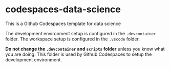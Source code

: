 # codespaces-data-science


This is a Github Codespaces template for data science

The development environment setup is configured in the `.devcontainer` folder. The workspace setup is configured in the `.vscode` folder.

__Do not change the `.devcontainer`  and `scripts` folder__ unless you know what you are doing. This folder is used by Github Codespaces to setup the development environment.



